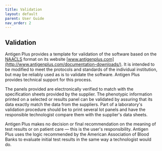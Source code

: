 ```yaml
---
title: Validation
layout: default
parent: User Guide
nav_order: 2
---
```


## Validation

Antigen Plus provides a template for validation of the software based on the
[NAACLS](https://www.naacls.org) format on its website
[www.antigenplus.com](http://www.antigenplus.com/documentation-downloads/). It
is intended to be modified to meet the protocols and standards of the individual
institution, but may be reliably used as is to validate the software. Antigen
Plus provides technical support for this process.

The panels provided are electronically verified to match with the specification
sheets provided by the supplier. The phenotypic information printed on a
selected or results panel can be validated by assuring that its data exactly
match the data from the suppliers. Part of a laboratory's validation procedure
should be to print several lot panels and have the responsible technologist
compare them with the supplier's data sheets.

Antigen Plus makes no decision or final recommendation on the meaning of test
results or on patient care — this is the user's responsibility. Antigen Plus
uses the logic recommended by the American Association of Blood Banks to
evaluate initial test results in the same way a technologist would do.
